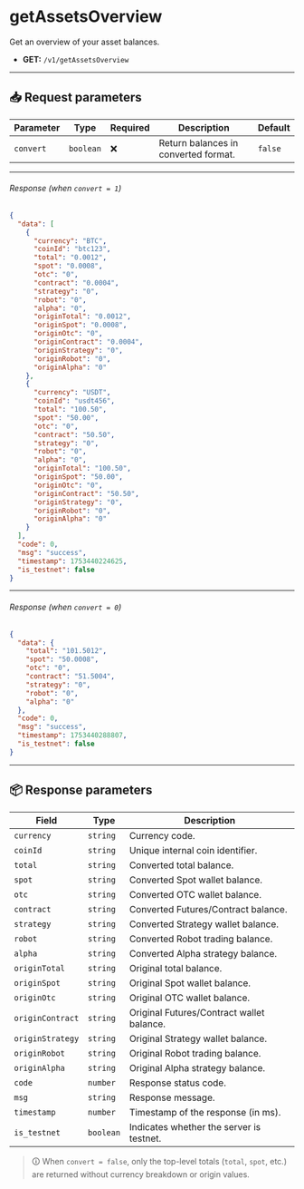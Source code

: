 # getAssetsOverview

Get an overview of your asset balances.

- **GET:** `/v1/getAssetsOverview`

---

## 📥 Request parameters

| **Parameter** | **Type**  | **Required** | **Description**                       | **Default** |
|---------------|-----------|--------------|---------------------------------------|-------------|
| `convert`     | `boolean` | ❌           | Return balances in converted format. | `false`     |

---

###### Response (when `convert = 1`)

```json
{
  "data": [
    {
      "currency": "BTC",
      "coinId": "btc123",
      "total": "0.0012",
      "spot": "0.0008",
      "otc": "0",
      "contract": "0.0004",
      "strategy": "0",
      "robot": "0",
      "alpha": "0",
      "originTotal": "0.0012",
      "originSpot": "0.0008",
      "originOtc": "0",
      "originContract": "0.0004",
      "originStrategy": "0",
      "originRobot": "0",
      "originAlpha": "0"
    },
    {
      "currency": "USDT",
      "coinId": "usdt456",
      "total": "100.50",
      "spot": "50.00",
      "otc": "0",
      "contract": "50.50",
      "strategy": "0",
      "robot": "0",
      "alpha": "0",
      "originTotal": "100.50",
      "originSpot": "50.00",
      "originOtc": "0",
      "originContract": "50.50",
      "originStrategy": "0",
      "originRobot": "0",
      "originAlpha": "0"
    }
  ],
  "code": 0,
  "msg": "success",
  "timestamp": 1753440224625,
  "is_testnet": false
}
```

---

###### Response (when `convert = 0`)

```json
{
  "data": {
    "total": "101.5012",
    "spot": "50.0008",
    "otc": "0",
    "contract": "51.5004",
    "strategy": "0",
    "robot": "0",
    "alpha": "0"
  },
  "code": 0,
  "msg": "success",
  "timestamp": 1753440288807,
  "is_testnet": false
}
```

---

## 📦 Response parameters

| **Field**            | **Type**   | **Description**                            |
|----------------------|------------|--------------------------------------------|
| `currency`           | `string`   | Currency code.                             |
| `coinId`             | `string`   | Unique internal coin identifier.           |
| `total`              | `string`   | Converted total balance.                   |
| `spot`               | `string`   | Converted Spot wallet balance.             |
| `otc`                | `string`   | Converted OTC wallet balance.              |
| `contract`           | `string`   | Converted Futures/Contract balance.        |
| `strategy`           | `string`   | Converted Strategy wallet balance.         |
| `robot`              | `string`   | Converted Robot trading balance.           |
| `alpha`              | `string`   | Converted Alpha strategy balance.          |
| `originTotal`        | `string`   | Original total balance.                    |
| `originSpot`         | `string`   | Original Spot wallet balance.              |
| `originOtc`          | `string`   | Original OTC wallet balance.               |
| `originContract`     | `string`   | Original Futures/Contract wallet balance.  |
| `originStrategy`     | `string`   | Original Strategy wallet balance.          |
| `originRobot`        | `string`   | Original Robot trading balance.            |
| `originAlpha`        | `string`   | Original Alpha strategy balance.           |
| `code`               | `number`   | Response status code.                      |
| `msg`                | `string`   | Response message.                          |
| `timestamp`          | `number`   | Timestamp of the response (in ms).         |
| `is_testnet`         | `boolean`  | Indicates whether the server is testnet.   |

> 🛈 When `convert = false`, only the top-level totals (`total`, `spot`, etc.) are returned without currency breakdown or origin values.

